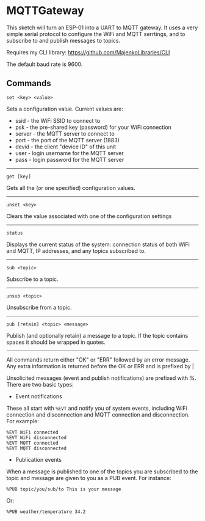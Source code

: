 MQTTGateway
===========

This sketch will turn an ESP-01 into a UART to MQTT gateway.  It uses a very simple
serial protocol to configure the WiFi and MQTT serrtings, and to subscribe to and
publish messages to topics.

Requires my CLI library: https://github.com/MajenkoLibraries/CLI

The default baud rate is 9600.

Commands
--------

    set <key> <value>

Sets a configuration value. Current values are:

* ssid - the WiFi SSID to connect to
* psk - the pre-shared key (password) for your WiFi connection
* server - the MQTT server to connect to
* port - the port of the MQTT server (1883)
* devid - the client "device ID" of this unit
* user - login username for the MQTT server
* pass - login password for the MQTT server

----

    get [key]

Gets all the (or one specified) configuration values.

----

    unset <key>

Clears the value associated with one of the configuration settings

----

    status

Displays the current status of the system: connection status of both WiFi
and MQTT, IP addresses, and any topics subscribed to.

----

    sub <topic>

Subscribe to a topic.

----

    unsub <topic>

Unsubscribe from a topic.

----

    pub [retain] <topic> <message>

Publish (and optionally retain) a message to a topic.  If the topic contains spaces it should be wrapped in quotes.

----

All commands return either "OK" or "ERR" followed by an error message.  Any extra
information is returned before the OK or ERR and is prefixed by |

Unsolicited messages (event and publish notifications) are prefixed with %.  There are
two basic types:

* Event notifications

These all start with `%EVT` and notify you of system events, including WiFi connection
and disconnection and MQTT connection and disconnection.  For example:

    %EVT WiFi connected
    %EVT WiFi disconnected
    %EVT MQTT connected
    %EVT MQTT disconnected

* Publication events

When a message is published to one of the topics you are subscribed to the topic
and message are given to you as a PUB event.  For instance:

    %PUB topic/you/sub/to This is your message

Or:

    %PUB weather/temperature 34.2


